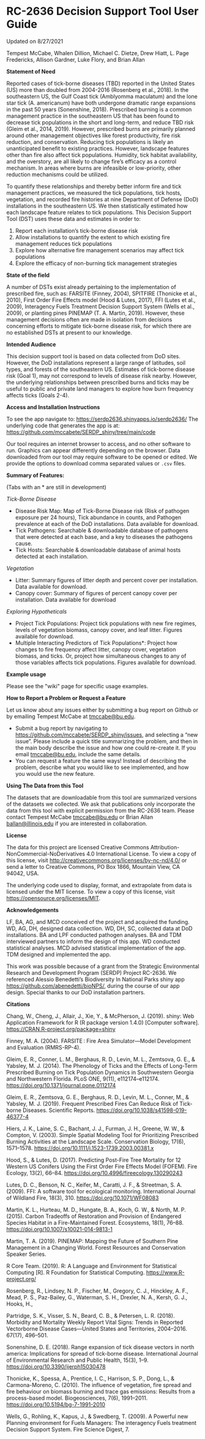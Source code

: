 # RC-2636 Decision Support Tool User Guide

Updated on 8/27/2021

Tempest McCabe, Whalen Dillion, Michael C. Dietze, Drew Hiatt, L. Page Fredericks, Allison Gardner, Luke Flory, and Brian Allan

**Statement of Need**

Reported cases of tick-borne diseases (TBD) reported in the United States (US) more than doubled from 2004-2016 (Rosenberg et al., 2018). In the southeastern US, the Gulf Coast tick (Amblyomma maculatum) and the lone star tick (A. americanum) have both undergone dramatic range expansions in the past 50 years (Sonenshine, 2018). Prescribed burning is a common management practice in the southeastern US that has been found to decrease tick populations in the short and long-term, and reduce TBD risk (Gleim et al., 2014, 2019). However, prescribed burns are primarily planned around other management objectives like forest productivity, fire risk reduction, and conservation. Reducing tick populations is likely an unanticipated benefit to existing practices. However, landscape features other than fire also affect tick populations. Humidity, tick habitat availability, and the overstory, are all likely to change fire’s efficacy as a control mechanism. In areas where burns are infeasible or low-priority, other reduction mechanisms could be utilized.

To quantify these relationships and thereby better inform fire and tick management practices, we measured the tick populations, tick hosts, vegetation, and recorded fire histories at nine Department of Defense (DoD) installations in the southeastern US. We then statistically estimated how each landscape feature relates to tick populations. This Decision Support Tool (DST) uses these data and estimates in order to:

1)	Report each installation’s tick-borne disease risk
2)	Allow installations to quantify the extent to which existing fire management reduces tick populations
3)	Explore how alternative fire management scenarios may affect tick populations
4)	Explore the efficacy of non-burning tick management strategies


**State of the field**

A number of DSTs exist already pertaining to the implementation of prescribed fire, such as: FARSITE (Finney, 2004), SPITFIRE (Thonicke et al., 2010), First Order Fire Effects model (Hood & Lutes, 2017),  FFI (Lutes et al., 2009), Interagency Fuels Treatment Decision Support System (Wells et al., 2009), or planting pines PINEMAP (T. A. Martin, 2019).  However, these management decisions often are made in isolation from decisions concerning efforts to mitigate tick-borne disease risk, for which there are no established DSTs at present to our knowledge.
	
**Intended Audience** 

This decision support tool is based on data collected from DoD sites. However, the DoD installations represent a large range of latitudes, soil types, and forests of the southeastern US. Estimates of tick-borne disease risk (Goal 1), may not correspond to levels of disease risk nearby. However, the underlying relationships between prescribed burns and ticks may be useful to public and private land managers to explore how burn frequency affects ticks (Goals 2-4). 

**Access and Installation Instructions**

To see the app navigate to: https://serdp2636.shinyapps.io/serdp2636/
The underlying code that generates the app is at: https://github.com/mccabete/SERDP_shiny/tree/main/code

Our tool requires an internet browser to access, and no other software to run. Graphics can appear differently depending on the browser. Data downloaded from our tool may require software to be opened or edited. We provide the options to download comma separated values or `.csv` files. 


**Summary of Features:** 

(Tabs with an * are still in development)

_Tick-Borne Disease_ 
-	Disease Risk Map: Map of Tick-Borne Disease risk (Risk of pathogen exposure per 24 hours), Tick abundance in counts, and Pathogen prevalence at each of the DoD installations. Data available for download.  
-	Tick Pathogens: Searchable & downloadable database of pathogens that were detected at each base, and a key to diseases the pathogens cause. 
-	Tick Hosts: Searchable & downloadable database of animal hosts detected at each installation. 

_Vegetation_
-	Litter: Summary figures of litter depth and percent cover per installation. Data available for download. 
-	Canopy cover: Summary of figures of percent canopy cover per installation. Data available for download


_Exploring Hypotheticals_
-	Project Tick Populations: Project tick populations with new fire regimes, levels of vegetation biomass, canopy cover, and leaf litter. Figures available for download. 
-	Multiple Interacting Predictors of Tick Populations*: Project how changes to fire frequency affect litter, canopy cover, vegetation biomass, and ticks. Or, project how simultaneous changes to any of those variables affects tick populations. Figures available for download. 



**Example usage**

Please see the "wiki" page for specific usage examples. 

**How to Report a Problem or Request a Feature**

Let us know about any issues either by submitting a bug report on Github or by emailing Tempest McCabe at tmccabe@bu.edu. 
-	Submit a bug report by navigating to https://github.com/mccabete/SERDP_shiny/issues, and selecting a “new issue”. Please include a quick title summarizing the problem, and then in the main body describe the issue and how one could re-create it. If you email tmccabe@bu.edu, include the same details. 
-	You can request a feature the same ways! Instead of describing the problem, describe what you would like to see implemented, and how you would use the new feature. 

**Using The Data from this Tool**

The datasets that are downloadable from this tool are summarized versions of the datasets we collected. We ask that publications only incorporate the data from this tool with explicit permission from the RC-2636 team. Please contact Tempest McCabe tmccabe@bu.edu or Brian Allan ballan@illinois.edu if you are interested in collaboration. 


**License**

The data for this project are licensed Creative Commons Attribution-NonCommercial-NoDerivatives 4.0 International License. To view a copy of this license, visit http://creativecommons.org/licenses/by-nc-nd/4.0/ or send a letter to Creative Commons, PO Box 1866, Mountain View, CA 94042, USA.

The underlying code used to display, format, and extrapolate from data is licensed under the MIT license. To view a copy of this license, visit https://opensource.org/licenses/MIT. 


**Acknowledgements**

LF, BA, AG, and MCD conceived of the project and acquired the funding. WD, AG, DH, designed data collection. WD, DH, SC, collected data at DoD installations. BA and LPF conducted pathogen analyses. BA and TDM interviewed partners to inform the design of this app. WD conducted statistical analyses. MCD advised statistical implementation of the app. TDM designed and implemented the app. 

This work was possible because of  a grant from the Strategic Environmental Research and Development Program (SERDP) Project RC-2636. We referenced Alessio Benedetti’s Biodiversity In National Parks shiny app https://github.com/abenedetti/bioNPS/, during the course of our app design. Special thanks to our DoD installation partners. 


**Citations**

Chang, W., Cheng, J., Allair, J., Xie, Y., & McPherson, J. (2019). shiny: Web Application Framework for R (R package version 1.4.0) [Computer software]. https://CRAN.R-project.org/package=shiny

Finney, M. A. (2004). FARSITE : Fire Area Simulator—Model Development and Evaluation (RMRS-RP-4).

Gleim, E. R., Conner, L. M., Berghaus, R. D., Levin, M. L., Zemtsova, G. E., & Yabsley, M. J. (2014). The Phenology of Ticks and the Effects of Long-Term Prescribed Burning on Tick Population Dynamics in Southwestern Georgia and Northwestern Florida. PLoS ONE, 9(11), e112174–e112174. https://doi.org/10.1371/journal.pone.0112174

Gleim, E. R., Zemtsova, G. E., Berghaus, R. D., Levin, M. L., Conner, M., & Yabsley, M. J. (2019). Frequent Prescribed Fires Can Reduce Risk of Tick-borne Diseases. Scientific Reports. https://doi.org/10.1038/s41598-019-46377-4

Hiers, J. K., Laine, S. C., Bachant, J. J., Furman, J. H., Greene, W. W., & Compton, V. (2003). Simple Spatial Modeling Tool for Prioritizing Prescribed Burning 
Activities at the Landscape Scale. Conservation Biology, 17(6), 1571–1578. https://doi.org/10.1111/j.1523-1739.2003.00381.x

Hood, S., & Lutes, D. (2017). Predicting Post-Fire Tree Mortality for 12 Western US Conifers Using the First Order Fire Effects Model (FOFEM). Fire Ecology, 13(2), 66–84. https://doi.org/10.4996/fireecology.130290243

Lutes, D. C., Benson, N. C., Keifer, M., Caratti, J. F., & Streetman, S. A. (2009). FFI: A software tool for ecological monitoring. International Journal of Wildland Fire, 18(3), 310. https://doi.org/10.1071/WF08083

Martin, K. L., Hurteau, M. D., Hungate, B. A., Koch, G. W., & North, M. P. (2015). Carbon Tradeoffs of Restoration and Provision of Endangered Species Habitat in a Fire-Maintained Forest. Ecosystems, 18(1), 76–88. https://doi.org/10.1007/s10021-014-9813-1

Martin, T. A. (2019). PINEMAP: Mapping the Future of Southern Pine Management in a Changing World. Forest Resources and Conservation Speaker Series.

R Core Team. (2019). R: A Language and Environment for Statistical Computing [R]. R Foundation for Statistical Computing. https://www.R-project.org/

Rosenberg, R., Lindsey, N. P., Fischer, M., Gregory, C. J., Hinckley, A. F., Mead, P. S., Paz-Bailey, G., Waterman, S. H., Drexler, N. A., Kersh, G. J., Hooks, H., 

Partridge, S. K., Visser, S. N., Beard, C. B., & Petersen, L. R. (2018). Morbidity and Mortality Weekly Report Vital Signs: Trends in Reported Vectorborne Disease Cases—United States and Territories, 2004–2016. 67(17), 496–501.

Sonenshine, D. E. (2018). Range expansion of tick disease vectors in north america: Implications for spread of tick-borne disease. International Journal of Environmental Research and Public Health, 15(3), 1–9. https://doi.org/10.3390/ijerph15030478

Thonicke, K., Spessa, A., Prentice, I. C., Harrison, S. P., Dong, L., & Carmona-Moreno, C. (2010). The influence of vegetation, fire spread and fire behaviour on biomass burning and trace gas emissions: Results from a process-based model. Biogeosciences, 7(6), 1991–2011. https://doi.org/10.5194/bg-7-1991-2010

Wells, G., Rohling, K., Kapus, J., & Swedberg, T. (2009). A Powerful new Planning environment for Fuels Managers: The interagency Fuels treatment Decision Support System. Fire Science Digest, 7.
